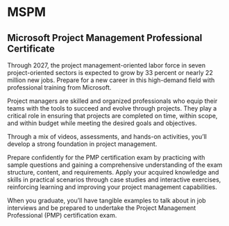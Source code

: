 # MSPM
## Microsoft Project Management Professional Certificate

Through 2027, the project management-oriented labor force in seven project-oriented sectors is expected to grow by 33 percent or nearly 22 million new jobs. Prepare for a new career in this high-demand field with professional training from Microsoft.

Project managers are skilled and organized professionals who equip their teams with the tools to succeed and evolve through projects. They play a critical role in ensuring that projects are completed on time, within scope, and within budget while meeting the desired goals and objectives.

Through a mix of videos, assessments, and hands-on activities, you’ll develop a strong foundation in project management. 

Prepare confidently for the PMP certification exam by practicing with sample questions and gaining a comprehensive understanding of the exam structure, content, and requirements. Apply your acquired knowledge and skills in practical scenarios through case studies and interactive exercises, reinforcing learning and improving your project management capabilities.

When you graduate, you’ll have tangible examples to talk about in job interviews and be prepared to undertake the Project Management Professional (PMP) certification exam.
